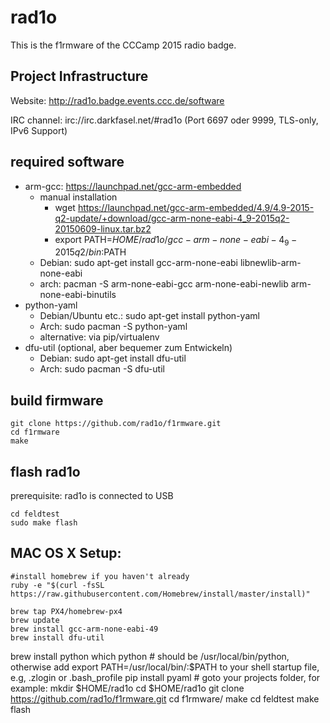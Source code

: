 # rad1o

This is the f1rmware of the CCCamp 2015 radio badge.

## Project Infrastructure
Website: http://rad1o.badge.events.ccc.de/software

IRC channel: irc://irc.darkfasel.net/#rad1o (Port 6697 oder 9999, TLS-only, IPv6 Support)

## required software
* arm-gcc: https://launchpad.net/gcc-arm-embedded
    * manual installation
        * wget https://launchpad.net/gcc-arm-embedded/4.9/4.9-2015-q2-update/+download/gcc-arm-none-eabi-4_9-2015q2-20150609-linux.tar.bz2
        * export PATH=$HOME/rad1o/gcc-arm-none-eabi-4_9-2015q2/bin:$PATH
    * Debian: sudo apt-get install gcc-arm-none-eabi libnewlib-arm-none-eabi
    * arch: pacman -S arm-none-eabi-gcc arm-none-eabi-newlib arm-none-eabi-binutils
* python-yaml
    * Debian/Ubuntu etc.: sudo apt-get install python-yaml
    * Arch: sudo pacman -S python-yaml
    * alternative: via pip/virtualenv
* dfu-util (optional, aber bequemer zum Entwickeln)
    * Debian: sudo apt-get install dfu-util
    * Arch: sudo pacman -S dfu-util

## build firmware

    git clone https://github.com/rad1o/f1rmware.git
    cd f1rmware
    make

## flash rad1o

prerequisite: rad1o is connected to USB

    cd feldtest
    sudo make flash

## MAC OS X Setup:

    #install homebrew if you haven't already
    ruby -e "$(curl -fsSL https://raw.githubusercontent.com/Homebrew/install/master/install)"
    
    brew tap PX4/homebrew-px4
    brew update
    brew install gcc-arm-none-eabi-49
    brew install dfu-util
   brew install python
   which python # should be /usr/local/bin/python, otherwise add export PATH=/usr/local/bin/:$PATH to your shell startup file, e.g, .zlogin or .bash_profile
    pip install pyaml
    # goto your projects folder, for example:
    mkdir $HOME/rad1o
    cd $HOME/rad1o
    git clone https://github.com/rad1o/f1rmware.git
    cd f1rmware/
    make
    cd feldtest
    make flash



